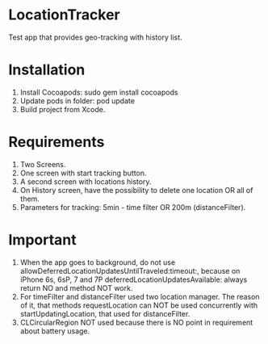 # LocationTracker
Test app that provides geo-tracking with history list.

# Installation
1. Install Cocoapods: sudo gem install cocoapods
2. Update pods in folder: pod update
3. Build project from Xcode.

# Requirements
1. Two Screens.
2. One screen with start tracking button.
3. A second screen with locations history.
4. On History screen, have the possibility to delete one location OR all of them.
5. Parameters for tracking: 5min - time filter OR 200m (distanceFilter).

# Important
1. When the app goes to background, do not use allowDeferredLocationUpdatesUntilTraveled:timeout:, because on iPhone 6s, 6sP, 7 and 7P deferredLocationUpdatesAvailable: always return NO and method NOT work.
2. For timeFilter and distanceFilter used two location manager. The reason of it, that methods requestLocation can NOT be used concurrently with startUpdatingLocation, that used for distanceFilter.
3. CLCircularRegion NOT used because there is NO point in requirement about battery usage.
